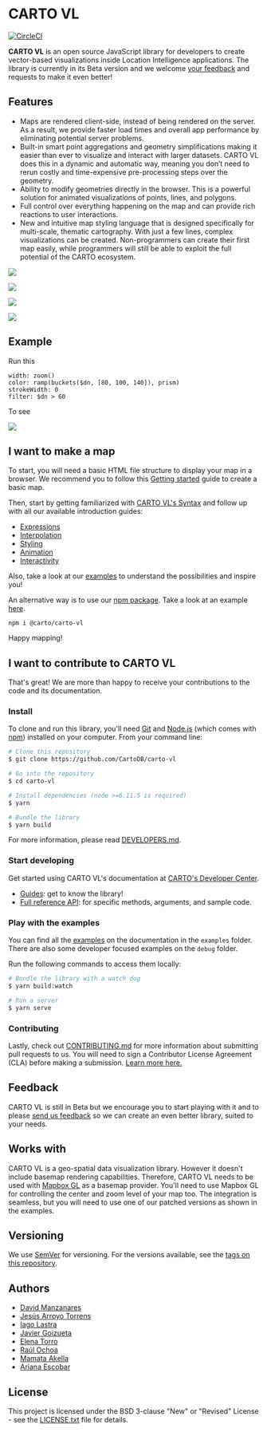 # **CARTO VL**

[![CircleCI](https://circleci.com/gh/CartoDB/carto-vl.svg?style=svg)](https://circleci.com/gh/CartoDB/carto-vl)

**CARTO VL** is an open source JavaScript library for developers to create vector-based visualizations inside Location Intelligence applications.
The library is currently in its Beta version and we welcome [your feedback](#Feedback) and requests to make it even better!

## Features

- Maps are rendered client-side, instead of being rendered on the server. As a result, we provide faster load times and overall app performance by eliminating potential server problems.
- Built-in smart point aggregations and geometry simplifications making it easier than ever to visualize and interact with larger datasets. CARTO VL does this in a dynamic and automatic way, meaning you don’t need to rerun costly and time-expensive pre-processing steps over the geometry.
- Ability to modify geometries directly in the browser. This is a powerful solution for animated visualizations of points, lines, and polygons.
- Full control over everything happening on the map and can provide rich reactions to user interactions.
- New and intuitive map styling language that is designed specifically for multi-scale, thematic cartography. With just a few lines, complex visualizations can be created. Non-programmers can create their first map easily, while programmers will still be able to exploit the full potential of the CARTO ecosystem.

![](https://carto.com/blog/img/posts/2018/2018-05-21-carto-vl-vector-library/interpolated-lines.82265604.gif)

![](https://carto.com/blog/img/posts/2018/2018-05-21-carto-vl-vector-library/interactivity.44cada98.gif)

![](https://carto.com/blog/img/posts/2018/2018-05-21-carto-vl-vector-library/polygon-animation.bf485125.gif)

![](https://carto.com/blog/img/posts/2018/2018-05-21-carto-vl-vector-library/line-animation.c9c09239.gif)

## Example

Run this

```
width: zoom()
color: ramp(buckets($dn, [80, 100, 140]), prism)
strokeWidth: 0
filter: $dn > 60
```

To see

![](https://github.com/CartoDB/carto-vl/blob/master/docs/images/map-example.png)

## I want to make a map

To start, you will need a basic HTML file structure to display your map in a browser. We recommend you to follow this [Getting started](https://carto.com/developers/carto-vl/guides/getting-started/) guide to create a basic map.

Then, start by getting familiarized with [CARTO VL's Syntax](https://carto.com/developers/carto-vl/guides/the-basics-of-syntax/) and follow up with all our available introduction guides:

- [Expressions](https://carto.com/developers/carto-vl/guides/introduction-to-expressions/)
- [Interpolation](https://carto.com/developers/carto-vl/guides/introduction-to-interpolation/)
- [Styling](https://carto.com/developers/carto-vl/guides/introduction-to-styling/)
- [Animation](https://carto.com/developers/carto-vl/guides/introduction-to-animation/)
- [Interactivity](https://carto.com/developers/carto-vl/guides/introduction-to-interactivity/)

Also, take a look at our [examples](https://carto.com/developers/carto-vl/examples/) to understand the possibilities and inspire you!

An alternative way is to use our [npm package](https://www.npmjs.com/package/@carto/carto-vl). Take a look at an example [here](https://github.com/CartoDB/carto-vl-webpack-demo
).

```
npm i @carto/carto-vl
```

Happy mapping!

## I want to contribute to CARTO VL

That's great! We are more than happy to receive your contributions to the code and its documentation.

### Install

To clone and run this library, you'll need [Git](https://git-scm.com) and [Node.js](https://nodejs.org/en/download/) (which comes with [npm](http://npmjs.com)) installed on your computer. From your command line:

```bash
# Clone this repository
$ git clone https://github.com/CartoDB/carto-vl

# Go into the repository
$ cd carto-vl

# Install dependencies (node >=6.11.5 is required)
$ yarn

# Bundle the library
$ yarn build
```

For more information, please read [DEVELOPERS.md](https://github.com/CartoDB/carto-vl/blob/master/DEVELOPERS.md).

### Start developing

Get started using CARTO VL's documentation at [CARTO's Developer Center](https://carto.com/developers/carto-vl/).

 - [Guides](https://carto.com/developers/carto-vl/guides/): get to know the library!
 - [Full reference API](https://carto.com/developers/carto-vl/reference/): for specific methods, arguments, and sample code.

### Play with the examples

You can find all the [examples](https://carto.com/developers/carto-vl/examples/) on the documentation in the `examples` folder. There are also some developer focused examples on the `debug` folder.

Run the following commands to access them locally:

```bash
# Bundle the library with a watch dog
$ yarn build:watch

# Run a server
$ yarn serve
```

### Contributing

Lastly, check out [CONTRIBUTING.md](https://github.com/CartoDB/carto-vl/blob/master/CONTRIBUTING.md) for more information about submitting pull requests to us. You will need to sign a Contributor License Agreement (CLA) before making a submission. [Learn more here.](https://carto.com/contributions/)

## <a name="feedback">Feedback</a>

CARTO VL is still in Beta but we encourage you to start playing with it and to please [send us feedback](URL) so we can create an even better library, suited to your needs.

## Works with

CARTO VL is a geo-spatial data visualization library. However it doesn't include basemap rendering capabilities. Therefore, CARTO VL needs to be used with [Mapbox GL](https://github.com/mapbox/mapbox-gl-js) as a basemap provider. You'll need to use Mapbox GL for controlling the center and zoom level of your map too. The integration is seamless, but you will need to use one of our patched versions as shown in the examples.

## Versioning

We use [SemVer](http://semver.org/) for versioning. For the versions available, see the [tags on this repository](https://github.com/CartoDB/carto-vl/tags).

## Authors

- [David Manzanares](https://github.com/davidmanzanares)
- [Jesús Arroyo Torrens](https://github.com/Jesus89)
- [Iago Lastra](https://github.com/IagoLast)
- [Javier Goizueta](https://github.com/jgoizueta)
- [Elena Torro](https://github.com/elenatorro)
- [Raúl Ochoa](https://github.com/rochoa)
- [Mamata Akella](https://github.com/makella)
- [Ariana Escobar](https://github.com/arianaescobar)

## License

This project is licensed under the BSD 3-clause "New" or "Revised" License - see the [LICENSE.txt](LICENSE.txt) file for details.
